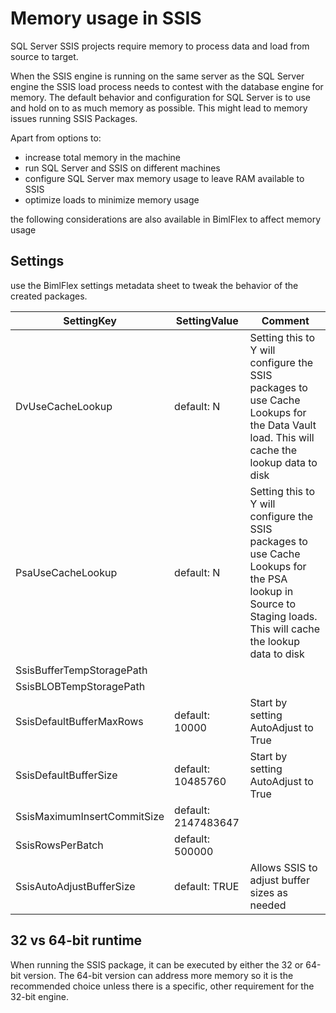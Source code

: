 # Memory usage in SSIS

SQL Server SSIS projects require memory to process data and load from source to target.

When the SSIS engine is running on the same server as the SQL Server engine the SSIS load process needs to contest with the database engine for memory. The default behavior and configuration for SQL Server is to use and hold on to as much memory as possible. This might lead to memory issues running SSIS Packages.

Apart from options to:

- increase total memory in the machine
- run SQL Server and SSIS on different machines
- configure SQL Server max memory usage to leave RAM available to SSIS
- optimize loads to minimize memory usage

the following considerations are also available in BimlFlex to affect memory usage

## Settings

use the BimlFlex settings metadata sheet to tweak the behavior of the created packages.

| SettingKey | SettingValue | Comment |
| --- | --- | --- |
| DvUseCacheLookup | default: N | Setting this to Y will configure the SSIS packages to use Cache Lookups for the Data Vault load. This will cache the lookup data to disk |
| PsaUseCacheLookup | default: N | Setting this to Y will configure the SSIS packages to use Cache Lookups for the PSA lookup in Source to Staging loads. This will cache the lookup data to disk |
| SsisBufferTempStoragePath | |
| SsisBLOBTempStoragePath | |
| SsisDefaultBufferMaxRows | default: 10000 | Start by setting AutoAdjust to True |
| SsisDefaultBufferSize | default: 10485760 | Start by setting AutoAdjust to True |
| SsisMaximumInsertCommitSize | default: 2147483647 | |
| SsisRowsPerBatch | default: 500000 | |
| SsisAutoAdjustBufferSize | default: TRUE | Allows SSIS to adjust buffer sizes as needed |


## 32 vs 64-bit runtime

When running the SSIS package, it can be executed by either the 32 or 64-bit version. The 64-bit version can address more memory so it is the recommended choice unless there is a specific, other requirement for the 32-bit engine.